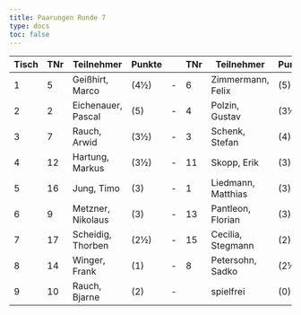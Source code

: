 ```yaml
---
title: Paarungen Runde 7
type: docs
toc: false
---
```



| Tisch | TNr | Teilnehmer         | Punkte |   | TNr | Teilnehmer         | Punkte | Ergebnis |
|-------|-----|--------------------|--------|---|-----|--------------------|--------|----------|
| 1     | 5   | Geißhirt, Marco    | (4½)   | - | 6   | Zimmermann, Felix  | (5)    | 1 - 0    |
| 2     | 2   | Eichenauer, Pascal | (5)    | - | 4   | Polzin, Gustav     | (3½)   | 0 - 1    |
| 3     | 7   | Rauch, Arwid       | (3½)   | - | 3   | Schenk, Stefan     | (4)    | 0 - 1    |
| 4     | 12  | Hartung, Markus    | (3½)   | - | 11  | Skopp, Erik        | (3)    | 1 - 0    |
| 5     | 16  | Jung, Timo         | (3)    | - | 1   | Liedmann, Matthias | (3)    | 0 - 1    |
| 6     | 9   | Metzner, Nikolaus  | (3)    | - | 13  | Pantleon, Florian  | (3)    | ½ - ½    |
| 7     | 17  | Scheidig, Thorben  | (2½)   | - | 15  | Cecilia, Stegmann  | (2)    | 1 - 0    |
| 8     | 14  | Winger, Frank      | (1)    | - | 8   | Petersohn, Sadko   | (2½)   | 0 - 1    |
| 9     | 10  | Rauch, Bjarne      | (2)    | - |     | spielfrei          | (0)    | +        |
